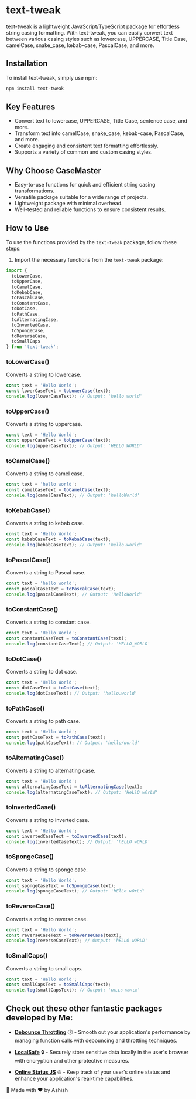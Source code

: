 # text-tweak

text-tweak is a lightweight JavaScript/TypeScript package for effortless string casing formatting. With text-tweak, you can easily convert text between various casing styles such as lowercase, UPPERCASE, Title Case, camelCase, snake_case, kebab-case, PascalCase, and more.

## Installation

To install text-tweak, simply use npm:

```bash
npm install text-tweak
```

## Key Features

- Convert text to lowercase, UPPERCASE, Title Case, sentence case, and more.
- Transform text into camelCase, snake_case, kebab-case, PascalCase, and more.
- Create engaging and consistent text formatting effortlessly.
- Supports a variety of common and custom casing styles.

## Why Choose CaseMaster

- Easy-to-use functions for quick and efficient string casing transformations.
- Versatile package suitable for a wide range of projects.
- Lightweight package with minimal overhead.
- Well-tested and reliable functions to ensure consistent results.

## How to Use

To use the functions provided by the `text-tweak` package, follow these steps:

1. Import the necessary functions from the `text-tweak` package:

```javascript
import {
  toLowerCase,
  toUpperCase,
  toCamelCase,
  toKebabCase,
  toPascalCase,
  toConstantCase,
  toDotCase,
  toPathCase,
  toAlternatingCase,
  toInvertedCase,
  toSpongeCase,
  toReverseCase,
  toSmallCaps
} from 'text-tweak';

```

### toLowerCase()
Converts a string to lowercase.

```javascript
const text = 'Hello World';
const lowerCaseText = toLowerCase(text);
console.log(lowerCaseText); // Output: 'hello world'
```

### toUpperCase()
Converts a string to uppercase.

```javascript
const text = 'Hello World';
const upperCaseText = toUpperCase(text);
console.log(upperCaseText); // Output: 'HELLO WORLD'
```

### toCamelCase()
Converts a string to camel case.

```javascript
const text = 'hello world';
const camelCaseText = toCamelCase(text);
console.log(camelCaseText); // Output: 'helloWorld'
```

### toKebabCase()
Converts a string to kebab case.

```javascript
const text = 'Hello World';
const kebabCaseText = toKebabCase(text);
console.log(kebabCaseText); // Output: 'hello-world'
```

### toPascalCase()
Converts a string to Pascal case.

```javascript
const text = 'hello world';
const pascalCaseText = toPascalCase(text);
console.log(pascalCaseText); // Output: 'HelloWorld'
```

### toConstantCase()
Converts a string to constant case.

```javascript
const text = 'Hello World';
const constantCaseText = toConstantCase(text);
console.log(constantCaseText); // Output: 'HELLO_WORLD'
```

### toDotCase()
Converts a string to dot case.

```javascript
const text = 'Hello World';
const dotCaseText = toDotCase(text);
console.log(dotCaseText); // Output: 'hello.world'
```

### toPathCase()
Converts a string to path case.

```javascript
const text = 'Hello World';
const pathCaseText = toPathCase(text);
console.log(pathCaseText); // Output: 'hello/world'
```

### toAlternatingCase()
Converts a string to alternating case.

```javascript
const text = 'Hello World';
const alternatingCaseText = toAlternatingCase(text);
console.log(alternatingCaseText); // Output: 'HeLlO wOrLd'
```

### toInvertedCase()
Converts a string to inverted case.

```javascript
const text = 'Hello World';
const invertedCaseText = toInvertedCase(text);
console.log(invertedCaseText); // Output: 'hELLO wORLD'
```

### toSpongeCase()
Converts a string to sponge case.

```javascript
const text = 'Hello World';
const spongeCaseText = toSpongeCase(text);
console.log(spongeCaseText); // Output: 'hElLo wOrLd'
```

### toReverseCase()
Converts a string to reverse case.

```javascript
const text = 'Hello World';
const reverseCaseText = toReverseCase(text);
console.log(reverseCaseText); // Output: 'hELLO wORLD'
```

### toSmallCaps()
Converts a string to small caps.

```javascript
const text = 'Hello World';
const smallCapsText = toSmallCaps(text);
console.log(smallCapsText); // Output: 'ʜᴇʟʟᴏ ᴡᴏʀʟᴅ'
```

## Check out these other fantastic packages developed by Me:
- **[Debounce Throttling](https://www.npmjs.com/package/debounce-throttling)** 🕒 - Smooth out your application's performance by managing function calls with debouncing and throttling techniques.
  
- **[LocalSafe](https://www.npmjs.com/package/localsafe)** 🔒 - Securely store sensitive data locally in the user's browser with encryption and other protective measures.
  
- **[Online Status JS](https://www.npmjs.com/package/online-status-js)** 🌐 - Keep track of your user's online status and enhance your application's real-time capabilities.

🌟 Made with ❤️ by Ashish